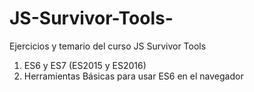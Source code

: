 # JS-Survivor-Tools-
Ejercicios y temario del curso JS Survivor Tools

1. ES6 y ES7 (ES2015 y ES2016)
2. Herramientas Básicas para usar ES6 en el navegador

